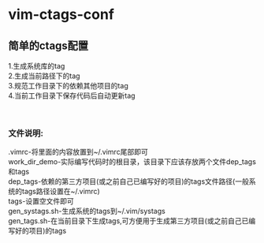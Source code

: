 # vim-ctags-conf
## 简单的ctags配置
1.生成系统库的tag <br>
2.生成当前路径下的tag <br>
3.规范工作目录下的依赖其他项目的tag <br>
4.当前工作目录下保存代码后自动更新tag <br>

<br>

### 文件说明:
.vimrc-将里面的内容放置到~/.vimrc尾部即可 <br>
work_dir_demo-实际编写代码时的根目录，该目录下应该存放两个文件dep_tags和tags <br>
dep_tags-依赖的第三方项目(或之前自己已编写好的项目)的tags文件路径(一般系统的tags路径设置在~/.vimrc) <br>
tags-设置空文件即可 <br>
gen_systags.sh-生成系统的tags到~/.vim/systags <br>
gen_tags.sh-在当前目录下生成tags,可方便用于生成第三方项目(或之前自己已编写好的项目)的tags <br>
